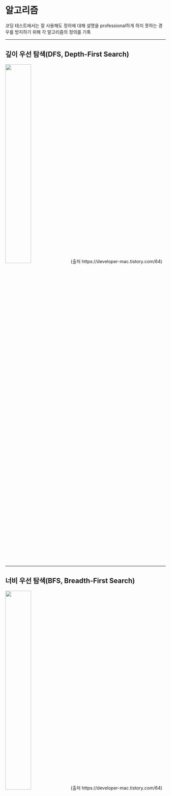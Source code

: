 
# 알고리즘
코딩 테스트에서는 잘 사용해도 정의에 대해 설명을 professional하게 하지 못하는 경우를 방지하기 위해 각 알고리즘의 정의를 기록

---
## 깊이 우선 탐색(DFS, Depth-First Search)

<img src="https://user-images.githubusercontent.com/101415950/194974462-2c650675-1607-4f56-bdb4-9bc5c61b5d45.gif" width="40%" height="40%">   
(출처 https://developer-mac.tistory.com/64)

---
## 너비 우선 탐색(BFS, Breadth-First Search)

<img src="https://user-images.githubusercontent.com/101415950/194974879-88205f00-14a0-41f0-9219-3f7fad0a6358.gif" width="40%" height="40%">   
(출처 https://developer-mac.tistory.com/64)
